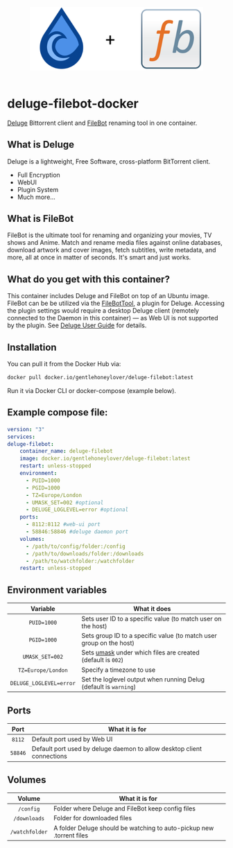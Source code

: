 <p align="center">
  <img width="400" src="logo.png" alt="Deluge + FileBot"><br><br>
</p>

# deluge-filebot-docker
[Deluge](https://deluge-torrent.org]) Bittorrent client and [FileBot](http://www.filebot.net/) renaming tool in one container. 

## What is Deluge
Deluge is a lightweight, Free Software, cross-platform BitTorrent client.
- Full Encryption
- WebUI
- Plugin System
- Much more...

## What is FileBot
FileBot is the ultimate tool for renaming and organizing your movies, TV shows and Anime. Match and rename media files against online databases, download artwork and cover images, fetch subtitles, write metadata, and more, all at once in matter of seconds. It's smart and just works.

## What do you get with this container?
This container includes Deluge and FileBot on top of an Ubuntu image. FileBot can be be utilized via the [FileBotTool](https://github.com/Laharah/deluge-FileBotTool), a plugin for Deluge. Accessing the plugin settings would require a desktop Deluge client (remotely connected to the Daemon in this container) — as Web UI is not supported by the plugin. See [Deluge User Guide](https://dev.deluge-torrent.org/wiki/UserGuide) for details.

## Installation
You can pull it from the Docker Hub via:
```sh
docker pull docker.io/gentlehoneylover/deluge-filebot:latest
```
Run it via Docker CLI or docker-compose (example below).

## Example compose file:
```yaml
version: "3"
services:
deluge-filebot:
    container_name: deluge-filebot
    image: docker.io/gentlehoneylover/deluge-filebot:latest
    restart: unless-stopped
    environment:
      - PUID=1000
      - PGID=1000
      - TZ=Europe/London
      - UMASK_SET=002 #optional
      - DELUGE_LOGLEVEL=error #optional
    ports:
      - 8112:8112 #web-ui port 
      - 58846:58846 #deluge daemon port
    volumes:
      - /path/to/config/folder:/config
      - /path/to/downloads/folder:/downloads
      - /path/to/watchfolder:/watchfolder
    restart: unless-stopped
```

## Environment variables
| Variable | What it does |
| :----: | --- |
| `PUID=1000` | Sets user ID to a specific value (to match user on the host) |
| `PGID=1000` | Sets group ID to a specific value (to match user group on the host) |
| `UMASK_SET=002` | Sets [umask](https://en.wikipedia.org/wiki/Umask) under which files are created (default is `002`)
| `TZ=Europe/London` | Specify a timezone to use |
| `DELUGE_LOGLEVEL=error` | Set the loglevel output when running Delug (default is `warning`) |

## Ports
| Port | What it is for |
| :----: | --- |
| `8112` | Default port used by Web UI |
| `58846` | Default port used by deluge daemon to allow desktop client connections |

## Volumes
| Volume | What it is for |
| :----: | --- |
| `/config` | Folder where Deluge and FileBot keep config files |
| `/downloads` | Folder for downloaded files |
| `/watchfolder` | A folder Deluge should be watching to auto-pickup new .torrent files |